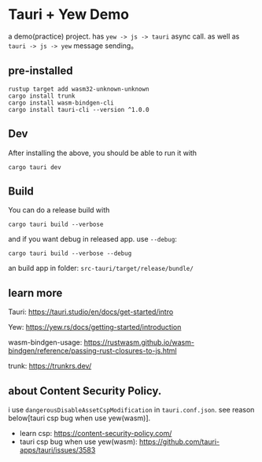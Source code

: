 # Tauri + Yew Demo

a demo(practice) project. has `yew -> js -> tauri`  async call. as well as `tauri -> js -> yew` message sending。

## pre-installed

```shell
rustup target add wasm32-unknown-unknown
cargo install trunk
cargo install wasm-bindgen-cli
cargo install tauri-cli --version ^1.0.0
```

## Dev

After installing the above, you should be able to run it with

```shell
cargo tauri dev
```

## Build

You can do a release build with

```shell
cargo tauri build --verbose
```

and if you want debug in released app. use `--debug`:

```shell
cargo tauri build --verbose --debug
```

an build app in folder: `src-tauri/target/release/bundle/`


## learn more

Tauri: https://tauri.studio/en/docs/get-started/intro

Yew: https://yew.rs/docs/getting-started/introduction

wasm-bindgen-usage: https://rustwasm.github.io/wasm-bindgen/reference/passing-rust-closures-to-js.html

trunk: https://trunkrs.dev/

## about Content Security Policy.

i use `dangerousDisableAssetCspModification` in `tauri.conf.json`. see reason below[tauri csp bug when use yew(wasm)].

- learn csp: https://content-security-policy.com/
- tauri csp bug when use yew(wasm): https://github.com/tauri-apps/tauri/issues/3583


